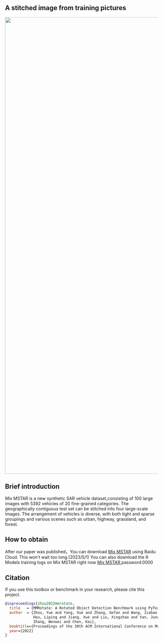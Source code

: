 ## A stitched image from training pictures
<div align=center>
<img src="resources/A%20long%20picture%20in%20train%20set%20.jpg" width="1500"/>
</div>

## Brief introduction
Mix MSTAR is a new synthetic SAR vehicle dataset,consisting of 100 large images with 5392 vehicles of 20 fine-grained categories. The geographically contiguous test set can be stitched into four large-scale images. The arrangement of vehicles is diverse, with both tight and sparse groupings and various scenes such as urban, highway, grassland, and forest.
## How to obtain
After our paper was published，You can download [Mix MSTAR](https:) using Baidu Cloud. This won't wait too long.(2023/5/1)
You can also download the 9 Models training logs on Mix MSTAR right now  [Mix MSTAR](https://pan.baidu.com/s/1EoQFAeusWSXxAVb-aKy4bA),password:0000

## Citation

If you use this toolbox or benchmark in your research, please cite this project.

```bibtex
@inproceedings{zhou2022mmrotate,
  title   = {MMRotate: A Rotated Object Detection Benchmark using PyTorch},
  author  = {Zhou, Yue and Yang, Xue and Zhang, Gefan and Wang, Jiabao and Liu, Yanyi and
             Hou, Liping and Jiang, Xue and Liu, Xingzhao and Yan, Junchi and Lyu, Chengqi and
             Zhang, Wenwei and Chen, Kai},
  booktitle={Proceedings of the 30th ACM International Conference on Multimedia},
  year={2022}
}
```

